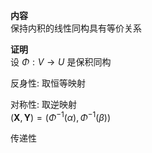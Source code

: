 **内容**  
保持内积的线性同构具有等价关系  
  
**证明**  
设 $\Phi:V\to U$ 是保积同构  
  
反身性: 取恒等映射  
  
对称性: 取逆映射  
 $(\mathbf{X},\mathbf{Y})=(\Phi^{-1}(\alpha),\Phi^{-1}(\beta))$  
  
传递性  
